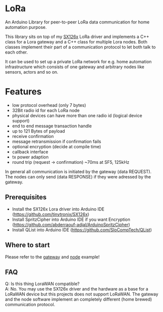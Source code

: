 # LoRa
An Arduino Library for peer-to-peer LoRa data communication for home automation purpose.

This library sits on top of my [SX126x](https://github.com/tinytronix/SX126x) LoRa driver and implements a C++ class for a Lora gateway and a C++ class for multiple Lora nodes. Both classes implement their part of a communication protocol to let both talk to each other. 

It can be used to set up a private LoRa network for e.g. home automation infrastructure which consists of one gateway and arbitrary nodes like sensors, actors and so on.

# Features
- low protocol overhead (only 7 bytes)
- 32Bit radio id for each LoRa node
- physical devices can have more than one radio id (logical device support)
- end to end message transaction handle
- up to 121 Bytes of payload
- receive confirmation
- message retransmission if confirmation fails
- optional encryption (decide at compile time)
- callback interface 
- tx power adaption
- round trip (request -> confirmation) ~70ms at SF5, 125kHz

In general all communication is initiated by the gateway (data REQUEST). The nodes can only send (data RESPONSE) if they
were adressed by the gateway. 

## Prerequisites
- Install the SX126x Lora driver into Arduino IDE (https://github.com/tinytronix/SX126x)
- Install SpritzCipher into Arduino IDE if you want Encryption (https://github.com/abderraouf-adjal/ArduinoSpritzCipher)
- Install QList into Arduino IDE (https://github.com/SloCompTech/QList)

## Where to start
Please refer to the [gateway](https://github.com/tinytronix/LoRa/blob/master/examples/gateway.ino) and [node](https://github.com/tinytronix/LoRa/blob/master/examples/node.ino) example!

## FAQ
Q: Is this thing LoraWAN compatible? <br>
A: No. You may use the SX126x driver and the hardware as a base for a LoRaWAN device but this projects does not support LoRaWAN.
The gateway and the node software implement an completely different (home brewed) communication protocol.<br>
